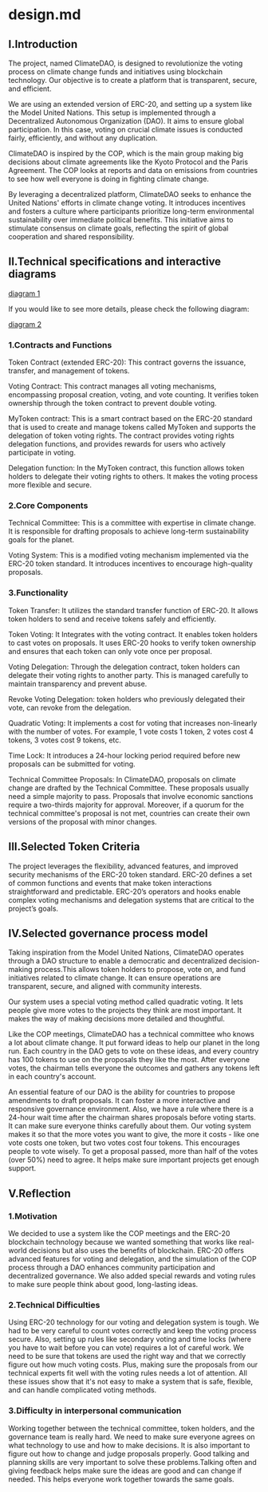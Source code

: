 # design.md


## I.Introduction

The project, named ClimateDAO, is designed to revolutionize the voting process on climate change funds and initiatives using blockchain technology. Our objective is to create a platform that is transparent, secure, and efficient.

We are using an extended version of ERC-20, and setting up a system like the Model United Nations. This setup is implemented through a Decentralized Autonomous Organization (DAO). It aims to ensure global participation. In this case, voting on crucial climate issues is conducted fairly, efficiently, and without any duplication.

ClimateDAO is inspired by the COP, which is the main group making big decisions about climate agreements like the Kyoto Protocol and the Paris Agreement. The COP looks at reports and data on emissions from countries to see how well everyone is doing in fighting climate change.

By leveraging a decentralized platform, ClimateDAO seeks to enhance the United Nations' efforts in climate change voting. It introduces incentives and fosters a culture where participants prioritize long-term environmental sustainability over immediate political benefits. This initiative aims to stimulate consensus on climate goals, reflecting the spirit of global cooperation and shared responsibility.



## II.Technical specifications and interactive diagrams

[diagram 1](https://github.com/ca-lida/Class-Dao-Project/blob/main/diagram.png)

If you would like to see more details, please check the following diagram:

[diagram 2](https://github.com/ca-lida/Class-Dao-Project/blob/main/Audit/GovernanceInheritanceDiagram.png)


### 1.Contracts and Functions
Token Contract (extended ERC-20): This contract governs the issuance, transfer, and management of tokens.

Voting Contract: This contract manages all voting mechanisms, encompassing proposal creation, voting, and vote counting. It verifies token ownership through the token contract to prevent double voting.

MyToken contract: This is a smart contract based on the ERC-20 standard that is used to create and manage tokens called MyToken and supports the delegation of token voting rights. The contract provides voting rights delegation functions, and provides rewards for users who actively participate in voting.

Delegation function: In the MyToken contract, this function allows token holders to delegate their voting rights to others. It makes the voting process more flexible and secure. 


### 2.Core Components
Technical Committee: This is a committee with expertise in climate change. It is responsible for drafting proposals to achieve long-term sustainability goals for the planet.

Voting System: This is a modified voting mechanism implemented via the ERC-20 token standard. It introduces incentives to encourage high-quality proposals.

### 3.Functionality
Token Transfer: It utilizes the standard transfer function of ERC-20. It allows token holders to send and receive tokens safely and efficiently.

Token Voting: It Integrates with the voting contract. It enables token holders to cast votes on proposals. It uses ERC-20 hooks to verify token ownership and ensures that each token can only vote once per proposal.

Voting Delegation: Through the delegation contract, token holders can delegate their voting rights to another party. This is managed carefully to maintain transparency and prevent abuse.

Revoke Voting Delegation: token holders who previously delegated their vote, can revoke from the delegation.

Quadratic Voting: It implements a cost for voting that increases non-linearly with the number of votes. For example, 1 vote costs 1 token, 2 votes cost 4 tokens, 3 votes cost 9 tokens, etc.

Time Lock: It introduces a 24-hour locking period required before new proposals can be submitted for voting.

Technical Committee Proposals: In ClimateDAO, proposals on climate change are drafted by the Technical Committee. These proposals usually need a simple majority to pass. Proposals that involve economic sanctions require a two-thirds majority for approval. Moreover, if a quorum for the technical committee's proposal is not met, countries can create their own versions of the proposal with minor changes.



## III.Selected Token Criteria
The project leverages the flexibility, advanced features, and improved security mechanisms of the ERC-20 token standard. ERC-20 defines a set of common functions and events that make token interactions straightforward and predictable. ERC-20’s operators and hooks enable complex voting mechanisms and delegation systems that are critical to the project’s goals.

## IV.Selected governance process model
Taking inspiration from the Model United Nations, ClimateDAO operates through a DAO structure to enable a democratic and decentralized decision-making process.This allows token holders to propose, vote on, and fund initiatives related to climate change. It can ensure operations are transparent, secure, and aligned with community interests. 

Our system uses a special voting method called quadratic voting. It lets people give more votes to the projects they think are most important. It makes the way of making decisions more detailed and thoughtful.

Like the COP meetings, ClimateDAO has a technical committee who knows a lot about climate change. It put forward ideas to help our planet in the long run. Each country in the DAO gets to vote on these ideas, and every country has 100 tokens to use on the proposals they like the most. After everyone votes, the chairman tells everyone the outcomes and gathers any tokens left in each country's account.

An essential feature of our DAO is the ability for countries to propose amendments to draft proposals. It can foster a more interactive and responsive governance environment. Also, we have a rule where there is a 24-hour wait time after the chairman shares proposals before voting starts. It can make sure everyone thinks carefully about them. Our voting system makes it so that the more votes you want to give, the more it costs - like one vote costs one token, but two votes cost four tokens. This encourages people to vote wisely. To get a proposal passed, more than half of the votes (over 50%) need to agree. It helps make sure important projects get enough support.

## V.Reflection

### 1.Motivation
We decided to use a system like the COP meetings and the ERC-20 blockchain technology because we wanted something that works like real-world decisions but also uses the benefits of blockchain. ERC-20 offers advanced features for voting and delegation, and the simulation of the COP process through a DAO enhances community participation and decentralized governance. We also added special rewards and voting rules to make sure people think about good, long-lasting ideas.

### 2.Technical Difficulties
Using ERC-20 technology for our voting and delegation system is tough. We had to be very careful to count votes correctly and keep the voting process secure. Also, setting up rules like secondary voting and time locks (where you have to wait before you can vote) requires a lot of careful work. We need to be sure that tokens are used the right way and that we correctly figure out how much voting costs. Plus, making sure the proposals from our technical experts fit well with the voting rules needs a lot of attention. All these issues show that it's not easy to make a system that is safe, flexible, and can handle complicated voting methods.

### 3.Difficulty in interpersonal communication
Working together between the technical committee, token holders, and the governance team is really hard. We need to make sure everyone agrees on what technology to use and how to make decisions. It is also important to figure out how to change and judge proposals properly. Good talking and planning skills are very important to solve these problems.Talking often and giving feedback helps make sure the ideas are good and can change if needed. This helps everyone work together towards the same goals.



